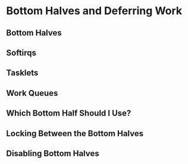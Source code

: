 # Bottom Halves and Deferring Work

## Bottom Halves

## Softirqs

## Tasklets

## Work Queues

## Which Bottom Half Should I Use?

## Locking Between the Bottom Halves

## Disabling Bottom Halves